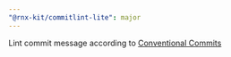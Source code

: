 ```yaml
---
"@rnx-kit/commitlint-lite": major
---
```


Lint commit message according to [Conventional Commits](https://www.conventionalcommits.org/en/v1.0.0/)
